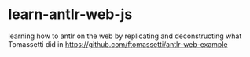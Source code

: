 # learn-antlr-web-js
learning how to antlr on the web by replicating and deconstructing what Tomassetti did in https://github.com/ftomassetti/antlr-web-example
